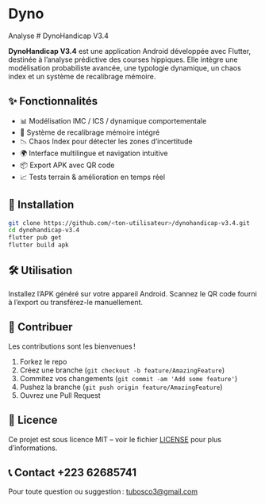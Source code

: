 # Dyno
Analyse # DynoHandicap V3.4

**DynoHandicap V3.4** est une application Android développée avec Flutter, destinée à l’analyse prédictive des courses hippiques. Elle intègre une modélisation probabiliste avancée, une typologie dynamique, un chaos index et un système de recalibrage mémoire.

## ✨ Fonctionnalités
- 📊 Modélisation IMC / ICS / dynamique comportementale
- 🔁 Système de recalibrage mémoire intégré
- 📉 Chaos Index pour détecter les zones d’incertitude
- 🌍 Interface multilingue et navigation intuitive
- 📦 Export APK avec QR code
- 📈 Tests terrain & amélioration en temps réel

## 🚀 Installation
```bash
git clone https://github.com/<ton-utilisateur>/dynohandicap-v3.4.git
cd dynohandicap-v3.4
flutter pub get
flutter build apk
```

## 🛠 Utilisation
Installez l’APK généré sur votre appareil Android. Scannez le QR code fourni à l’export ou transférez-le manuellement.

## 🤝 Contribuer
Les contributions sont les bienvenues !  
1. Forkez le repo
2. Créez une branche (`git checkout -b feature/AmazingFeature`)
3. Commitez vos changements (`git commit -am 'Add some feature'`)
4. Pushez la branche (`git push origin feature/AmazingFeature`)
5. Ouvrez une Pull Request

## 📄 Licence
Ce projet est sous licence MIT – voir le fichier [LICENSE](LICENSE) pour plus d’informations.

## 📞 Contact +223 62685741
Pour toute question ou suggestion : [tubosco3@gmail.com](mailto:email@example.com)
